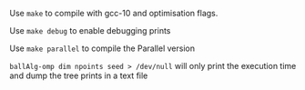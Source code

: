 Use `make` to compile with gcc-10 and optimisation flags.

Use `make debug` to enable debugging prints

Use `make parallel` to compile the Parallel version

`ballAlg-omp dim npoints seed > /dev/null` will only print the execution time and dump the tree prints in a text file

